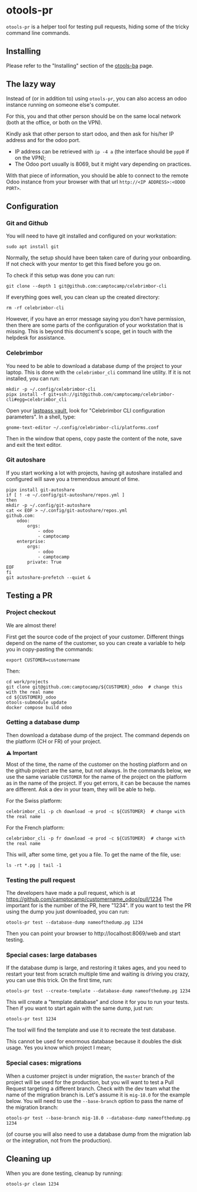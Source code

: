 # otools-pr

`otools-pr` is a helper tool for testing pull requests, hiding some of the tricky command line commands.


## Installing

Please refer to the "Installing" section of the [otools-ba](otools-ba.md) page.

## The lazy way

Instead of (or in addition to) using `otools-pr`, you can also access an odoo instance running on someone else's computer.

For this, you and that other person should be on the same local network (both at the office, or both on the VPN).

Kindly ask that other person to start odoo, and then ask for his/her IP address and for the odoo port.
 - IP address can be retrieved with `ip -4 a` (the interface should be `ppp0` if on the VPN);
 - The Odoo port usually is 8069, but it might vary depending on practices.

With that piece of information, you should be able to connect to the remote Odoo instance from your browser with that url `http://<IP ADDRESS>:<ODOO PORT>`.


## Configuration

### Git and Github

You will need to have git installed and configured on your workstation:

    sudo apt install git

Normally, the setup should have been taken care of during your onboarding. If not check with your mentor to get this fixed before you go on.

To check if this setup was done you can run:

    git clone --depth 1 git@github.com:camptocamp/celebrimbor-cli

If everything goes well, you can clean up the created directory:

    rm -rf celebrimbor-cli

However, if you have an error message saying you don't have permission, then there are some parts of the configuration of your workstation that is missing. This is beyond this document's scope, get in touch with the helpdesk for assistance.

### Celebrimbor

You need to be able to download a database dump of the project to your laptop. This is done with the `celebrimbor_cli` command line utility. If it is not installed, you can run:

    mkdir -p ~/.config/celebrimbor-cli
    pipx install -f git+ssh://git@github.com/camptocamp/celebrimbor-cli#egg=celebrimbor_cli


Open your [lastpass vault](https://lastpass.com/vault/), look for "Celebrimbor CLI configuration parameters". In a shell, type:

    gnome-text-editor ~/.config/celebrimbor-cli/platforms.conf

Then in the window that opens, copy paste the content of the note, save and exit the text editor.



### Git autoshare

If you start working a lot with projects, having git autoshare installed and configured will save you a tremendous amount of time.

    pipx install git-autoshare
    if [ ! -e ~/.config/git-autoshare/repos.yml ]
    then
    mkdir -p ~/.config/git-autoshare
    cat << EOF > ~/.config/git-autoshare/repos.yml
    github.com:
        odoo:
            orgs:
                - odoo
                - camptocamp
        enterprise:
            orgs:
                - odoo
                - camptocamp
            private: True
    EOF
    fi
    git autoshare-prefetch --quiet &


## Testing a PR

### Project checkout

We are almost there!

First get the source code of the project of your customer. Different things depend on the name of the customer, so you can create a variable to help you in copy-pasting the commands:

    export CUSTOMER=customername

Then:

    cd work/projects
    git clone git@github.com:camptocamp/${CUSTOMER}_odoo  # change this with the real name
    cd ${CUSTOMER}_odoo
    otools-submodule update
    docker compose build odoo



### Getting a database dump

Then download a database dump of the project. The command depends on the platform (CH or FR) of your project.

**⚠️ Important**

Most of the time, the name of the customer on the hosting platform and on the github project are the same, but not always. In the commands below, we use the same variable `CUSTOMER` for the name of the project on the platform as in the name of the project. If you get errors, it can be because the names are different. Ask a dev in your team, they will be able to help.


For the Swiss platform:


    celebrimbor_cli -p ch download -e prod -c ${CUSTOMER}  # change with the real name

For the French platform:

    celebrimbor_cli -p fr download -e prod -c ${CUSTOMER}  # change with the real name

This will, after some time, get you a file. To get the name of the file, use:

    ls -rt *.pg | tail -1

### Testing the pull request

The developers have made a pull request, which is at https://github.com/camptocamp/customername_odoo/pull/1234 The important for is the number of the PR, here "1234". If you want to test the PR using the dump you just downloaded, you can run:

    otools-pr test --database-dump nameofthedump.pg 1234

Then you can point your browser to http://localhost:8069/web and start testing.

### Special cases: large databases

If the database dump is large, and restoring it takes ages, and you need to restart your test from scratch multiple time and waiting is driving you crazy, you can use this trick. On the first time, run:

    otools-pr test --create-template --database-dump nameofthedump.pg 1234

This will create a "template database" and clone it for you to run your tests. Then if you want to start again with the same dump, just run:

    otools-pr test 1234

The tool will find the template and use it to recreate the test database.

This cannot be used for enormous database because it doubles the disk usage. Yes you know which project I mean;

### Special cases: migrations

When a customer project is under migration, the `master` branch of the project will be used for the production, but you will want to test a Pull Request targeting a different branch. Check with the dev team what the name of the migration branch is. Let's assume it is `mig-18.0` for the example below. You will need to use the `--base-branch` option to pass the name of the migration branch:

    otools-pr test --base-branch mig-18.0 --database-dump nameofthedump.pg 1234

(of course you will also need to use a database dump from the migration lab or the integration, not from the production).

## Cleaning up

When you are done testing, cleanup by running:

    otools-pr clean 1234
